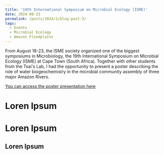 ```yaml
---
title: '19th International Symposium on Microbial Ecology (ISME)'
date: 2024-08-23
permalink: /posts/2024/1/blog-post-3/
tags:
  - Events
  - Microbial Ecology
  - Amazon Floodplains
---
```


From August 18-23, the ISME society organized one of the biggest symposiums in Microbiology, the 19th International Symposium on Microbial Ecology (ISME) at Cape Town (South Africa). Together with other students from the Tsai's Lab,
I had the opportunity to present a poster describing the role of water biogeochemistry in the microbial community assembly of three major Amazon Rivers.

[You can access the poster presentation here](https://guto-monteiro.com/conferences/2024-poster-2)


Loren Ipsum
======

Loren Ipsum
======

Loren Ipsum
------
